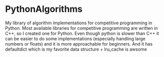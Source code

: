 # PythonAlgorithms
My library of algorithm implementations for competitive programming in Python.
Most available libraries for competitive programming are written in C++, so I created one for Python. Even though python is slower than C++ it can be easier to do some implementations (especially handling large numbers or floats) and it is more approachable for beginners. And it has defaultdict which is my favorite data structure + lru_cache is awsome

